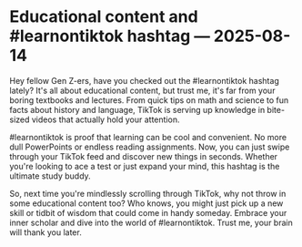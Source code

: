 # Educational content and #learnontiktok hashtag — 2025-08-14

Hey fellow Gen Z-ers, have you checked out the #learnontiktok hashtag lately? It's all about educational content, but trust me, it's far from your boring textbooks and lectures. From quick tips on math and science to fun facts about history and language, TikTok is serving up knowledge in bite-sized videos that actually hold your attention.

#learnontiktok is proof that learning can be cool and convenient. No more dull PowerPoints or endless reading assignments. Now, you can just swipe through your TikTok feed and discover new things in seconds. Whether you're looking to ace a test or just expand your mind, this hashtag is the ultimate study buddy.

So, next time you're mindlessly scrolling through TikTok, why not throw in some educational content too? Who knows, you might just pick up a new skill or tidbit of wisdom that could come in handy someday. Embrace your inner scholar and dive into the world of #learnontiktok. Trust me, your brain will thank you later.